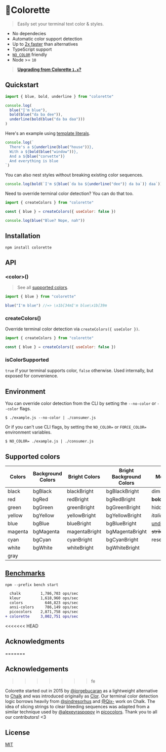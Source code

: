 # 🌈Colorette

> Easily set your terminal text color & styles.

- No dependecies
- Automatic color support detection
- Up to [2x faster](#benchmarks) than alternatives
- TypeScript support
- [`NO_COLOR`](https://no-color.org) friendly
- Node >= `10`

> [**Upgrading from Colorette `1.x`?**](https://github.com/jorgebucaran/colorette/issues/70)

## Quickstart

```js
import { blue, bold, underline } from "colorette"

console.log(
  blue("I'm blue"),
  bold(blue("da ba dee")),
  underline(bold(blue("da ba daa")))
)
```

Here's an example using [template literals](https://developer.mozilla.org/en-US/docs/Web/JavaScript/Reference/Template_literals).

```js
console.log(`
  There's a ${underline(blue("house"))},
  With a ${bold(blue("window"))},
  And a ${blue("corvette")}
  And everything is blue
`)
```

You can also nest styles without breaking existing color sequences.

```js
console.log(bold(`I'm ${blue(`da ba ${underline("dee")} da ba`)} daa`))
```

Need to override terminal color detection? You can do that too.

```js
import { createColors } from "colorette"

const { blue } = createColors({ useColor: false })

console.log(blue("Blue? Nope, nah"))
```

## Installation

```console
npm install colorette
```

## API

### \<color\>()

> See all [supported colors](#supported-colors).

```js
import { blue } from "colorette"

blue("I'm blue") //=> \x1b[34mI'm blue\x1b[39m
```

### createColors()

Override terminal color detection via `createColors({ useColor })`.

```js
import { createColors } from "colorette"

const { blue } = createColors({ useColor: false })
```

### isColorSupported

`true` if your terminal supports color, `false` otherwise. Used internally, but exposed for convenience.

## Environment

You can override color detection from the CLI by setting the `--no-color` or `--color` flags.

```console
$ ./example.js --no-color | ./consumer.js
```

Or if you can't use CLI flags, by setting the `NO_COLOR=` or `FORCE_COLOR=` environment variables.

```console
$ NO_COLOR= ./example.js | ./consumer.js
```

## Supported colors

| Colors  | Background Colors | Bright Colors | Bright Background Colors | Modifiers         |
| ------- | ----------------- | ------------- | ------------------------ | ----------------- |
| black   | bgBlack           | blackBright   | bgBlackBright            | dim               |
| red     | bgRed             | redBright     | bgRedBright              | **bold**          |
| green   | bgGreen           | greenBright   | bgGreenBright            | hidden            |
| yellow  | bgYellow          | yellowBright  | bgYellowBright           | _italic_          |
| blue    | bgBlue            | blueBright    | bgBlueBright             | <u>underline</u>  |
| magenta | bgMagenta         | magentaBright | bgMagentaBright          | ~~strikethrough~~ |
| cyan    | bgCyan            | cyanBright    | bgCyanBright             | reset             |
| white   | bgWhite           | whiteBright   | bgWhiteBright            |                   |
| gray    |                   |               |                          |                   |

## [Benchmarks](https://github.com/jorgebucaran/colorette/actions/workflows/bench.yml)

```console
npm --prefix bench start
```

```diff
  chalk         1,786,703 ops/sec
  kleur         1,618,960 ops/sec
  colors          646,823 ops/sec
  ansi-colors     786,149 ops/sec
  picocolors    2,871,758 ops/sec
+ colorette     3,002,751 ops/sec
```

<<<<<<< HEAD
## Acknowledgments
=======
## Acknowledgements
>>>>>>> fe

Colorette started out in 2015 by [@jorgebucaran](https://github.com/jorgebucaran) as a lightweight alternative to [Chalk](https://github.com/chalk/chalk) and was introduced originally as [Clor](https://github.com/jorgebucaran/colorette/commit/b01b5b9961ceb7df878583a3002e836fae9e37ce). Our terminal color detection logic borrows heavily from [@sindresorhus](https://github.com/sindresorhus) and [@Qix-](https://github.com/Qix-) work on Chalk. The idea of slicing strings to clear bleeding sequences was adapted from a similar technique used by [@alexeyraspopov](https://github.com/alexeyraspopov) in [picocolors](https://github.com/alexeyraspopov/picocolors). Thank you to all our contributors! <3

## License

[MIT](LICENSE.md)
